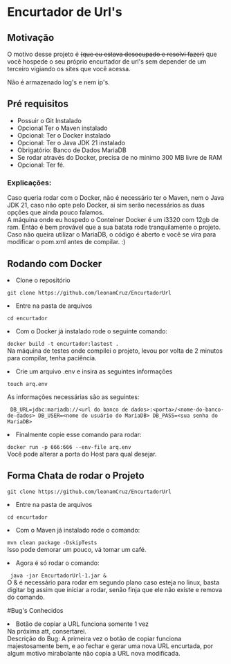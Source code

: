# Encurtador de Url's

## Motivação
<p>O motivo desse projeto é <del>(que eu estava desocupado e resolvi fazer)</del> que você hospede o seu próprio encurtador de url's sem depender de um terceiro vigiando os sites que você acessa.</p>
Não é armazenado log's e nem ip's.<br>

## Pré requisitos
<ul>
<li>Possuir o Git Instalado</li>
<li>Opcional Ter o Maven instalado</li>
<li>Opcional: Ter o Docker instalado</li>
<li>Opcional: Ter o Java JDK 21 instalado</li>
<li>Obrigatório: Banco de Dados MariaDB</li>
<li>Se rodar através do Docker, precisa de no minimo 300 MB livre de RAM</li>
<li>Opcional: Ter fé.</li>
</ul>

### Explicações:
Caso queria rodar com o Docker, não é necessário ter o Maven, nem o Java JDK 21, caso não opte pelo Docker, ai sim serão necessários as duas opções que ainda pouco falamos.<br>
A máquina onde eu hospedo o Conteiner Docker é um i3320 com 12gb de ram. Então é bem provável que a sua batata rode tranquilamente o projeto.
<br>Caso não queira utilizar o MariaDB, o código é aberto e você se vira para modificar o pom.xml antes de compilar. :) <br>

## Rodando com Docker
<li>Clone o repositório</li>

` git clone https://github.com/leonamCruz/EncurtadorUrl `
<br>
<li>Entre na pasta de arquivos</li>

` cd encurtador `
<li> Com o Docker já instalado rode o seguinte comando: </li>

` docker build -t encurtador:lastest . 
` <br>
Na máquina de testes onde compilei o projeto, levou por volta de 2 minutos para compilar, tenha paciência.

<li>Crie um arquivo .env e insira as seguintes informações</li>

` touch arq.env 
`<br>

As informações necessárias são as seguintes: <br>

` 
DB_URL=jdbc:mariadb://<url do banco de dados>:<porta>/<nome-do-banco-de-dados>
DB_USER=<nome do usuário do MariaDB>
DB_PASS=<sua senha do MariaDB>
`
<br>

<li>Finalmente copie esse comando para rodar:</li>

`docker run -p 666:666 --env-file arq.env `
<br>
Você pode alterar a porta do Host para qual desejar.

## Forma Chata de rodar o Projeto
` git clone https://github.com/leonamCruz/EncurtadorUrl `
<br>
<li>Entre na pasta de arquivos</li>

` cd encurtador `

<li>Com o Maven já instalado rode o comando: </li>

` mvn clean package -DskipTests ` <br> Isso pode demorar um pouco, vá tomar um café. <br>

<li> Agora é só rodar o comando: </li>

` java -jar EncurtadorUrl-1.jar &` 
<br> O & é necessário para rodar em segundo plano caso esteja no linux, basta digitar bg assim que iniciar a rodar, senão finja que ele não existe e remova do comando.

#Bug's Conhecidos
<li>Botão de copiar a URL funciona somente 1 vez</li>
Na próxima att, consertarei. <br>
Descrição do Bug: A primeira vez o botão de copiar funciona majestosamente bem, e ao fechar e gerar uma nova URL encurtada, por algum motivo mirabolante não copia a URL nova modificada.